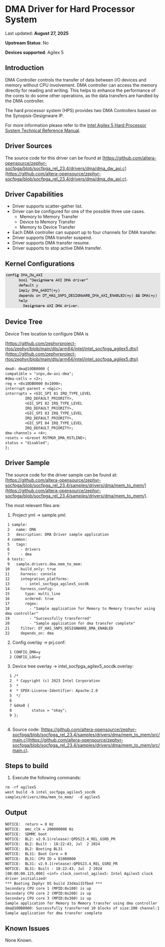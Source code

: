 # **DMA Driver for Hard Processor System**


Last updated: **August 27, 2025** 

**Upstream Status**: No

**Devices supported**: Agilex 5

## **Introduction**

DMA Controller controls the transfer of data between I/O devices and memory without CPU involvement. DMA controller can access the memory directly for reading and writing. This helps to enhance the performance of the cores to do some other operations, as the data transfers are handled by the DMA controller.

The hard processor system (HPS) provides two DMA Controllers based on the Synopsis-Designware IP.

For more information please refer to the [Intel Agilex 5 Hard Processor System Technical Reference Manual](https://www.intel.com/content/www/us/en/docs/programmable/814346).

## **Driver Sources**
The source code for this driver can be found at [https://github.com/altera-opensource/zephyr-socfpga/blob/socfpga_rel_23.4/drivers/dma/dma_dw_axi.c](https://github.com/altera-opensource/zephyr-socfpga/blob/socfpga_rel_23.4/drivers/dma/dma_dw_axi.c).

## **Driver Capabilities**

* Driver supports scatter-gather list.
* Driver can be configured for one of the possible three use cases.
    * Memory to Memory Transfer
    * Device to Memory Transfer
    * Memory to Device Transfer
* Each DMA controller can support up to four channels for DMA transfer.
* Driver supports DMA transfer suspend.
* Driver supports DMA transfer resume.
* Driver supports to stop active DMA transfer.

## **Kernel Configurations**

![dma](images/dma-kernel-config.png)


## **Device Tree**

Device Tree location to configure DMA is

[https://github.com/zephyrproject-rtos/zephyr/blob/main/dts/arm64/intel/intel_socfpga_agilex5.dtsi](https://github.com/zephyrproject-rtos/zephyr/blob/main/dts/arm64/intel/intel_socfpga_agilex5.dtsi)

```
dma0: dma@10DB0000 {
compatible = "snps,dw-axi-dma";
#dma-cells = <2>;
reg = <0x10DB0000 0x1000>;
interrupt-parent = <&gic>;
interrupts = <GIC_SPI 81 IRQ_TYPE_LEVEL
		 IRQ_DEFAULT_PRIORITY>,
	     <GIC_SPI 82 IRQ_TYPE_LEVEL
		 IRQ_DEFAULT_PRIORITY>,
	     <GIC_SPI 83 IRQ_TYPE_LEVEL
		 IRQ_DEFAULT_PRIORITY>,
	     <GIC_SPI 84 IRQ_TYPE_LEVEL
		 IRQ_DEFAULT_PRIORITY>;
dma-channels = <4>;
resets = <&reset RSTMGR_DMA_RSTLINE>;
status = "disabled";
};
```


## **Driver Sample**

The source code for the driver sample can be found at: [https://github.com/altera-opensource/zephyr-socfpga/blob/socfpga_rel_23.4/samples/drivers/dma/mem_to_mem/](https://github.com/altera-opensource/zephyr-socfpga/blob/socfpga_rel_23.4/samples/drivers/dma/mem_to_mem/).

The most relevant files are:

1. Project yml -> sample.yml:

 ```
  1 sample:
  2   name: DMA
  3   description: DMA Driver sample application
  4 common:
  5   tags:
  6     - drivers
  7     - dma
  8 tests:
  9   sample.drivers.dma.mem_to_mem:
 10     build_only: true
 11     harness: console
 12     integration_platforms:
 13       - intel_socfpga_agilex5_socdk
 14     harness_config:
 15       type: multi_line
 16       ordered: true
 17       regex:
 18         - "Sample application for Memory to Memory transfer using dma controller"
 19         - "Successfully transferred"
 20         - "Sample application for dma transfer complete"
 21     filter: DT_HAS_SNPS_DESIGNWARE_DMA_ENABLED
 22     depends_on: dma
 ```

2. Config overlay -> prj.conf:
```
  1 CONFIG_DMA=y
  2 CONFIG_LOG=y
```

3. Device tree overlay -> intel_socfpga_agilex5_socdk.overlay:

```
  1 /*
  2  * Copyright (c) 2023 Intel Corporation
  3  *
  4  * SPDX-License-Identifier: Apache-2.0
  5  */
  6 
  7 &dma0 {
  8         status = "okay";
  9 };
      
```           
4. Source code: [https://github.com/altera-opensource/zephyr-socfpga/blob/socfpga_rel_23.4/samples/drivers/dma/mem_to_mem/src/main.c](https://github.com/altera-opensource/zephyr-socfpga/blob/socfpga_rel_23.4/samples/drivers/dma/mem_to_mem/src/main.c).

## **Steps to build**

1. Execute the following commands:
```
rm -rf agilex5
west build -b intel_socfpga_agilex5_socdk samples/drivers/dma/mem_to_mem/  -d agilex5
```
## **Output**
```
NOTICE:  return = 0 Hz
NOTICE:  mmc_clk = 200000000 Hz
NOTICE:  SDMMC boot
NOTICE:  BL2: v2.9.1(release):QPDS23.4_REL_GSRD_PR
NOTICE:  BL2: Built : 18:22:43, Jul  2 2024
NOTICE:  BL2: Booting BL31
NOTICE:  BL31: Boot Core = 0
NOTICE:  BL31: CPU ID = 81000000
NOTICE:  BL31: v2.9.1(release):QPDS23.4_REL_GSRD_PR
NOTICE:  BL31: Built : 18:22:43, Jul  2 2024
[00:00:00.125,000] <inf> clock_control_agilex5: Intel Agilex5 clock driver initialized!
*** Booting Zephyr OS build 33d4a115fbed ***
Secondary CPU core 1 (MPID:0x100) is up
Secondary CPU core 2 (MPID:0x200) is up
Secondary CPU core 3 (MPID:0x300) is up
Sample application for Memory to Memory transfer using dma controller
dma@10DB0000: Successfully transferred 10 blocks of size:200 channel:1
Sample application for dma transfer complete

```



## **Known Issues**

None Known. 


